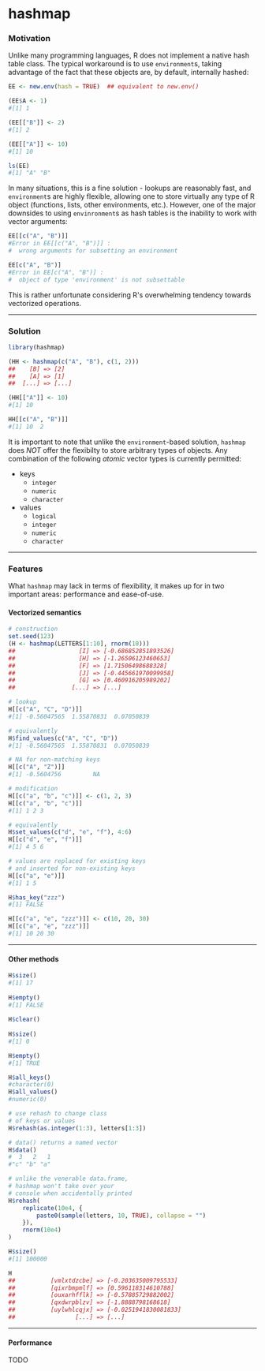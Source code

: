 <!-- README.md is generated from README.Rmd. Please edit that file -->
hashmap
=======

### Motivation

Unlike many programming languages, R does not implement a native hash table class. The typical workaround is to use `environment`s, taking advantage of the fact that these objects are, by default, internally hashed:

``` r
EE <- new.env(hash = TRUE)  ## equivalent to new.env()

(EE$A <- 1)
#[1] 1

(EE[["B"]] <- 2)
#[1] 2

(EE[["A"]] <- 10)
#[1] 10

ls(EE)
#[1] "A" "B"
```

In many situations, this is a fine solution - lookups are reasonably fast, and `environment`s are highly flexible, allowing one to store virtually any type of R object (functions, lists, other environments, etc.). However, one of the major downsides to using `envinronment`s as hash tables is the inability to work with vector arguments:

``` r
EE[[c("A", "B")]]
#Error in EE[[c("A", "B")]] : 
#  wrong arguments for subsetting an environment

EE[c("A", "B")]
#Error in EE[c("A", "B")] : 
#  object of type 'environment' is not subsettable
```

This is rather unfortunate considering R's overwhelming tendency towards vectorized operations.

------------------------------------------------------------------------

### Solution

``` r
library(hashmap)

(HH <- hashmap(c("A", "B"), c(1, 2)))
##    [B] => [2]   
##    [A] => [1]   
##  [...] => [...]

(HH[["A"]] <- 10)
#[1] 10

HH[[c("A", "B")]]
#[1] 10  2
```

It is important to note that unlike the `environment`-based solution, `hashmap` does *NOT* offer the flexibilty to store arbitrary types of objects. Any combination of the following *atomic* vector types is currently permitted:

-   keys
    -   `integer`
    -   `numeric`
    -   `character`
-   values
    -   `logical`
    -   `integer`
    -   `numeric`
    -   `character`

------------------------------------------------------------------------

### Features

What `hashmap` may lack in terms of flexibility, it makes up for in two important areas: performance and ease-of-use.

#### Vectorized semantics

``` r
# construction 
set.seed(123)
(H <- hashmap(LETTERS[1:10], rnorm(10)))
##                  [I] => [-0.686852851893526]
##                  [H] => [-1.26506123460653] 
##                  [F] => [1.71506498688328]  
##                  [J] => [-0.445661970099958]
##                  [G] => [0.460916205989202] 
##                [...] => [...]  

# lookup
H[[c("A", "C", "D")]]
#[1] -0.56047565  1.55870831  0.07050839

# equivalently
H$find_values(c("A", "C", "D"))
#[1] -0.56047565  1.55870831  0.07050839

# NA for non-matching keys
H[[c("A", "Z")]]
#[1] -0.5604756         NA

# modification
H[[c("a", "b", "c")]] <- c(1, 2, 3)
H[[c("a", "b", "c")]]
#[1] 1 2 3

# equivalently
H$set_values(c("d", "e", "f"), 4:6)
H[[c("d", "e", "f")]]
#[1] 4 5 6

# values are replaced for existing keys
# and inserted for non-existing keys
H[[c("a", "e")]]
#[1] 1 5

H$has_key("zzz")
#[1] FALSE

H[[c("a", "e", "zzz")]] <- c(10, 20, 30)
H[[c("a", "e", "zzz")]]
#[1] 10 20 30
```

------------------------------------------------------------------------

#### Other methods

``` r
H$size()
#[1] 17
 
H$empty()
#[1] FALSE
 
H$clear()
 
H$size()
#[1] 0

H$empty()
#[1] TRUE

H$all_keys()
#character(0)
H$all_values()
#numeric(0)

# use rehash to change class 
# of keys or values 
H$rehash(as.integer(1:3), letters[1:3])

# data() returns a named vector
H$data()
#  3   2   1 
#"c" "b" "a" 

# unlike the venerable data.frame,
# hashmap won't take over your  
# console when accidentally printed 
H$rehash(
    replicate(10e4, {
        paste0(sample(letters, 10, TRUE), collapse = "")
    }),
    rnorm(10e4)
)

H$size()
#[1] 100000

H
##          [vmlxtdzcbe] => [-0.203635009795533] 
##          [qixrbmpmlf] => [0.596118314610788]  
##          [ouxarhfflk] => [-0.57885729882002]  
##          [qxdwrpblzv] => [-1.8888798168618]   
##          [uylwhlcqjx] => [-0.0251941830081833]
##                 [...] => [...]    
```

------------------------------------------------------------------------

#### Performance

TODO
